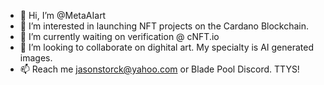 - 👋 Hi, I’m @MetaAIart
- 👀 I’m interested in launching NFT projects on the Cardano Blockchain.
- 🌱 I’m currently waiting on verification @ cNFT.io
- 💞️ I’m looking to collaborate on dighital art. My specialty is AI generated images.
- 📫 Reach me jasonstorck@yahoo.com or Blade Pool Discord. TTYS!

<!---
MetaAIart/MetaAIart is a ✨ special ✨ repository because its `README.md` (this file) appears on your GitHub profile.
You can click the Preview link to take a look at your changes.
--->
